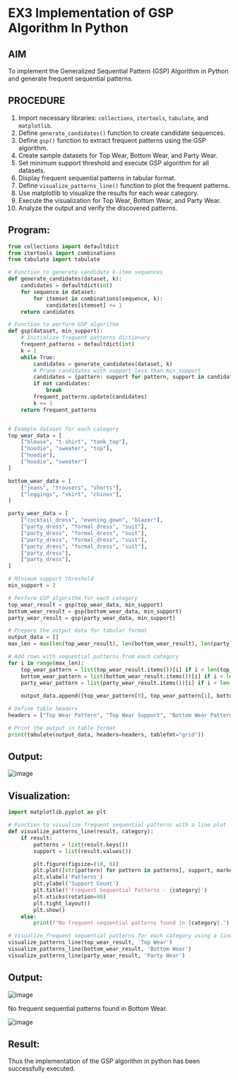 # EX3 Implementation of GSP Algorithm In Python

## AIM

To implement the Generalized Sequential Pattern (GSP) Algorithm in Python and generate frequent sequential patterns.

## PROCEDURE

1. Import necessary libraries: `collections`, `itertools`, `tabulate`, and `matplotlib`.
2. Define `generate_candidates()` function to create candidate sequences.
3. Define `gsp()` function to extract frequent patterns using the GSP algorithm.
4. Create sample datasets for Top Wear, Bottom Wear, and Party Wear.
5. Set minimum support threshold and execute GSP algorithm for all datasets.
6. Display frequent sequential patterns in tabular format.
7. Define `visualize_patterns_line()` function to plot the frequent patterns.
8. Use matplotlib to visualize the results for each wear category.
9. Execute the visualization for Top Wear, Bottom Wear, and Party Wear.
10. Analyze the output and verify the discovered patterns.

## Program:

```python
from collections import defaultdict
from itertools import combinations
from tabulate import tabulate

# Function to generate candidate k-item sequences
def generate_candidates(dataset, k):
    candidates = defaultdict(int)
    for sequence in dataset:
        for itemset in combinations(sequence, k):
            candidates[itemset] += 1
    return candidates

# Function to perform GSP algorithm
def gsp(dataset, min_support):
    # Initialize frequent patterns dictionary
    frequent_patterns = defaultdict(int)
    k = 1
    while True:
        candidates = generate_candidates(dataset, k)
        # Prune candidates with support less than min_support
        candidates = {pattern: support for pattern, support in candidates.items() if support >= min_support}
        if not candidates:
            break
        frequent_patterns.update(candidates)
        k += 1
    return frequent_patterns


# Example dataset for each category
top_wear_data = [
    ["blouse", "t-shirt", "tank_top"],
    ["hoodie", "sweater", "top"],
    ["hoodie"],
    ["hoodie", "sweater"]
]

bottom_wear_data = [
    ["jeans", "trousers", "shorts"],
    ["leggings", "skirt", "chinos"],
]

party_wear_data = [
    ["cocktail_dress", "evening_gown", "blazer"],
    ["party_dress", "formal_dress", "suit"],
    ["party_dress", "formal_dress", "suit"],
    ["party_dress", "formal_dress", "suit"],
    ["party_dress", "formal_dress", "suit"],
    ["party_dress"],
    ["party_dress"],
]

# Minimum support threshold
min_support = 2

# Perform GSP algorithm for each category
top_wear_result = gsp(top_wear_data, min_support)
bottom_wear_result = gsp(bottom_wear_data, min_support)
party_wear_result = gsp(party_wear_data, min_support)

# Prepare the output data for tabular format
output_data = []
max_len = max(len(top_wear_result), len(bottom_wear_result), len(party_wear_result))

# Add rows with sequential patterns from each category
for i in range(max_len):
    top_wear_pattern = list(top_wear_result.items())[i] if i < len(top_wear_result) else ("", "")
    bottom_wear_pattern = list(bottom_wear_result.items())[i] if i < len(bottom_wear_result) else ("", "")
    party_wear_pattern = list(party_wear_result.items())[i] if i < len(party_wear_result) else ("", "")
    
    output_data.append([top_wear_pattern[0], top_wear_pattern[1], bottom_wear_pattern[0], bottom_wear_pattern[1], party_wear_pattern[0], party_wear_pattern[1]])

# Define table headers
headers = ["Top Wear Pattern", "Top Wear Support", "Bottom Wear Pattern", "Bottom Wear Support", "Party Wear Pattern", "Party Wear Support"]

# Print the output in table format
print(tabulate(output_data, headers=headers, tablefmt="grid"))
```

## Output:

![image](https://github.com/user-attachments/assets/12f0521a-0073-423e-aae1-49e2bd789492)

## Visualization:
```python
import matplotlib.pyplot as plt

# Function to visualize frequent sequential patterns with a line plot
def visualize_patterns_line(result, category):
    if result:
        patterns = list(result.keys())
        support = list(result.values())

        plt.figure(figsize=(10, 6))
        plt.plot([str(pattern) for pattern in patterns], support, marker='o', linestyle='-', color='blue')
        plt.xlabel('Patterns')
        plt.ylabel('Support Count')
        plt.title(f'Frequent Sequential Patterns - {category}')
        plt.xticks(rotation=90)
        plt.tight_layout()
        plt.show()
    else:
        print(f"No frequent sequential patterns found in {category}.")

# Visualize frequent sequential patterns for each category using a line plot
visualize_patterns_line(top_wear_result, 'Top Wear')
visualize_patterns_line(bottom_wear_result, 'Bottom Wear')
visualize_patterns_line(party_wear_result, 'Party Wear')
```

## Output:

![image](https://github.com/user-attachments/assets/33b26c5e-c1c0-4001-a5d9-24b8853653db)

No frequent sequential patterns found in Bottom Wear.

![image](https://github.com/user-attachments/assets/86ca8cdf-83d9-4c7e-9684-62b4f42fd045)

## Result:

Thus the implementation of the GSP algorithm in python has been successfully executed.
